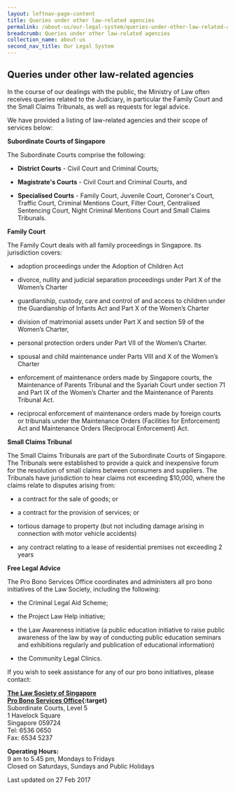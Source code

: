 ```yaml
---
layout: leftnav-page-content
title: Queries under other law-related agencies
permalink: /about-us/our-legal-system/queries-under-other-law-related-agencies/
breadcrumb: Queries under other law-related agencies
collection_name: about-us
second_nav_title: Our Legal System
---
```


Queries under other law-related agencies
---

In the course of our dealings with the public, the Ministry of Law often receives queries related to the Judiciary, in particular the Family Court and the Small Claims Tribunals, as well as requests for legal advice.

We have provided a listing of law-related agencies and their scope of services below:

**Subordinate Courts of Singapore**

The Subordinate Courts comprise the following:

* **District Courts** - Civil Court and Criminal Courts;

* **Magistrate's Courts** - Civil Court and Criminal Courts, and

* **Specialised Courts** - Family Court, Juvenile Court, Coroner's Court, Traffic Court, Criminal Mentions Court, Filter Court, Centralised Sentencing Court, Night Criminal Mentions Court and Small Claims Tribunals. 

**Family Court**

The Family Court deals with all family proceedings in Singapore. Its jurisdiction covers:

* adoption proceedings under the Adoption of Children Act

* divorce, nullity and judicial separation proceedings under Part X of the Women’s Charter

* guardianship, custody, care and control of and access to children under the Guardianship of Infants Act and Part X of the Women’s Charter

* division of matrimonial assets under Part X and section 59 of the Women’s Charter,

* personal protection orders under Part VII of the Women’s Charter.

* spousal and child maintenance under Parts VIII and X of the Women’s Charter

* enforcement of maintenance orders made by Singapore courts, the Maintenance of Parents Tribunal and the Syariah Court under section 71 and Part IX of the Women’s Charter and the Maintenance of Parents Tribunal Act.

* reciprocal enforcement of maintenance orders made by foreign courts or tribunals under the Maintenance Orders (Facilities for Enforcement) Act and Maintenance Orders (Reciprocal Enforcement) Act.

**Small Claims Tribunal**

The Small Claims Tribunals are part of the Subordinate Courts of Singapore. The Tribunals were established to provide a quick and inexpensive forum for the resolution of small claims between consumers and suppliers. The Tribunals have jurisdiction to hear claims not exceeding $10,000, where the claims relate to disputes arising from:

* a contract for the sale of goods; or

* a contract for the provision of services; or

* tortious damage to property (but not including damage arising in connection with motor vehicle accidents)

* any contract relating to a lease of residential premises not exceeding 2 years

**Free Legal Advice**

The Pro Bono Services Office coordinates and administers all pro bono initiatives of the Law Society, including the following:

* the Criminal Legal Aid Scheme;

* the Project Law Help initiative;

* the Law Awareness initiative (a public education initiative to raise public awareness of the law by way of conducting public education seminars and exhibitions regularly and publication of educational information)

* the Community Legal Clinics.

If you wish to seek assistance for any of our pro bono initiatives, please contact:

**[The Law Society of Singapore<br>
Pro Bono Services Office](http://probono.lawsociety.org.sg/Pages/default.aspx){:target}**<br>
Subordinate Courts, Level 5<br>
1 Havelock Square<br>
Singapore 059724<br>
Tel: 6536 0650<br>
Fax: 6534 5237<br>

**Operating Hours:**<br>
9 am to 5.45 pm, Mondays to Fridays<br>
Closed on Saturdays, Sundays and Public Holidays

<p class="right-side-updated">Last updated on 27 Feb 2017</p>
